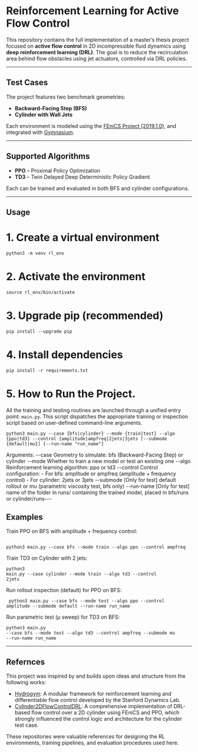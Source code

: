# Reinforcement Learning for Active Flow Control

This repository contains the full implementation of a master’s thesis project focused on **active flow control** in 2D incompressible fluid dynamics using **deep reinforcement learning (DRL)**. The goal is to reduce the recirculation area behind flow obstacles using jet actuators, controlled via DRL policies.

---

## Test Cases

The project features two benchmark geometries:

- **Backward-Facing Step (BFS)**
- **Cylinder with Wall Jets**

Each environment is modeled using the [FEniCS Project (2019.1.0)](https://fenicsproject.org/), and integrated with [Gymnasium](https://github.com/Farama-Foundation/Gymnasium).

---

## Supported Algorithms

- **PPO** – Proximal Policy Optimization
- **TD3** – Twin Delayed Deep Deterministic Policy Gradient

Each can be trained and evaluated in both BFS and cylinder configurations.

---

## Usage

# 1. Create a virtual environment
<pre><code>python3 -m venv rl_env</code></pre>

# 2. Activate the environment
<pre><code>source rl_env/bin/activate</code></pre>

# 3. Upgrade pip (recommended)
<pre><code>pip install --upgrade pip</code></pre>

# 4. Install dependencies
<pre><code>pip install -r requirements.txt</code></pre>

# 5. How to Run the Project.
 All the training and testing routines are launched through a unified entry point: `main.py`. This script dispatches the appropriate training or inspection script based on user-defined command-line arguments.
 <pre><code>python3 main.py --case {bfs|cylinder} --mode {train|test} --algo {ppo|td3} --control {amplitude|ampfreq|2jets|3jets [--submode {default|mu}] [--run-name "run_name"]</code></pre>
  
 Arguments: --case Geometry to simulate: bfs (Backward-Facing Step) or cylinder --mode Whether to train a new model or test an existing one --algo Reinforcement learning algorithm: ppo or td3 --control Control configuration: - For bfs: amplitude or ampfreq (amplitude + frequency control) - For cylinder: 2jets or 3jets --submode [Only for test] default rollout or mu (parametric viscosity test, bfs only) --run-name [Only for test] name of the folder in runs/ containing the trained model, placed in bfs/runs or cylinder/runs---
   
 ##  Examples 
 Train PPO on BFS with amplitude + frequency control:<pre><code> python3 main.py --case bfs --mode train --algo ppo --control ampfreq </code></pre>
  Train TD3 on Cylinder with 2 jets: <pre><code>python3 main.py --case cylinder --mode train --algo td3 --control 2jets</code></pre>
   Run rollout inspection (default) for PPO on BFS: <pre><code> python3 main.py --case bfs --mode test --algo ppo --control amplitude --submode default --run-name run_name </code></pre>
  Run parametric test (μ sweep) for TD3 on BFS: <pre><code>python3 main.py --case bfs --mode test --algo td3 --control ampfreq --submode mu --run-name run_name</code></pre>
  
  ---
  
 ## Refernces

This project was inspired by and builds upon ideas and structure from the following works:

- [Hydrogym](https://github.com/dynamicslab/hydrogym): A modular framework for reinforcement learning and differentiable flow control developed by the Stanford Dynamics Lab.
- [Cylinder2DFlowControlDRL](https://github.com/jerabaul29/Cylinder2DFlowControlDRL): A comprehensive implementation of DRL-based flow control over a 2D cylinder using FEniCS and PPO, which strongly influenced the control logic and architecture for the cylinder test case.

These repositories were valuable references for designing the RL environments, training pipelines, and evaluation procedures used here.



